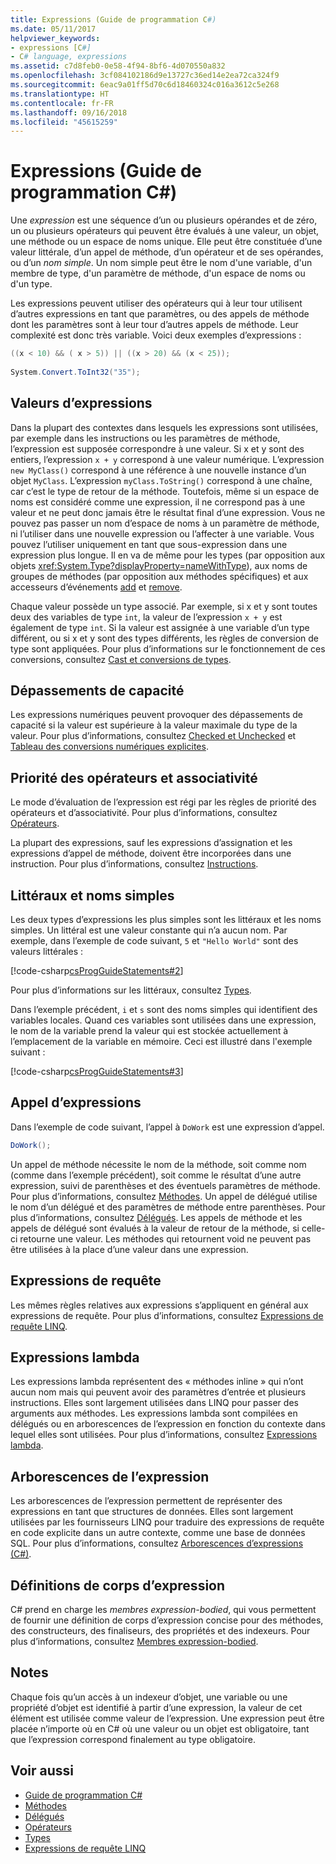 ```yaml
---
title: Expressions (Guide de programmation C#)
ms.date: 05/11/2017
helpviewer_keywords:
- expressions [C#]
- C# language, expressions
ms.assetid: c7d8feb0-0e58-4f94-8bf6-4d070550a832
ms.openlocfilehash: 3cf084102186d9e13727c36ed14e2ea72ca324f9
ms.sourcegitcommit: 6eac9a01ff5d70c6d18460324c016a3612c5e268
ms.translationtype: HT
ms.contentlocale: fr-FR
ms.lasthandoff: 09/16/2018
ms.locfileid: "45615259"
---
```

# <a name="expressions-c-programming-guide"></a>Expressions (Guide de programmation C#)
Une *expression* est une séquence d’un ou plusieurs opérandes et de zéro, un ou plusieurs opérateurs qui peuvent être évalués à une valeur, un objet, une méthode ou un espace de noms unique. Elle peut être constituée d’une valeur littérale, d’un appel de méthode, d’un opérateur et de ses opérandes, ou d’un *nom simple*. Un nom simple peut être le nom d'une variable, d'un membre de type, d'un paramètre de méthode, d'un espace de noms ou d'un type.  
  
 Les expressions peuvent utiliser des opérateurs qui à leur tour utilisent d’autres expressions en tant que paramètres, ou des appels de méthode dont les paramètres sont à leur tour d’autres appels de méthode. Leur complexité est donc très variable. Voici deux exemples d’expressions :  
  
```csharp  
((x < 10) && ( x > 5)) || ((x > 20) && (x < 25));
   
System.Convert.ToInt32("35");  
```  
  
## <a name="expression-values"></a>Valeurs d’expressions  
 Dans la plupart des contextes dans lesquels les expressions sont utilisées, par exemple dans les instructions ou les paramètres de méthode, l’expression est supposée correspondre à une valeur. Si x et y sont des entiers, l’expression `x + y` correspond à une valeur numérique. L’expression `new MyClass()` correspond à une référence à une nouvelle instance d’un objet `MyClass`. L’expression `myClass.ToString()` correspond à une chaîne, car c’est le type de retour de la méthode. Toutefois, même si un espace de noms est considéré comme une expression, il ne correspond pas à une valeur et ne peut donc jamais être le résultat final d’une expression. Vous ne pouvez pas passer un nom d’espace de noms à un paramètre de méthode, ni l’utiliser dans une nouvelle expression ou l’affecter à une variable. Vous pouvez l’utiliser uniquement en tant que sous-expression dans une expression plus longue. Il en va de même pour les types (par opposition aux objets <xref:System.Type?displayProperty=nameWithType>), aux noms de groupes de méthodes (par opposition aux méthodes spécifiques) et aux accesseurs d’événements [add](../../../csharp/language-reference/keywords/add.md) et [remove](../../../csharp/language-reference/keywords/remove.md).  
  
 Chaque valeur possède un type associé. Par exemple, si x et y sont toutes deux des variables de type `int`, la valeur de l’expression `x + y` est également de type `int`. Si la valeur est assignée à une variable d’un type différent, ou si x et y sont des types différents, les règles de conversion de type sont appliquées. Pour plus d’informations sur le fonctionnement de ces conversions, consultez [Cast et conversions de types](../../../csharp/programming-guide/types/casting-and-type-conversions.md).  
  
## <a name="overflows"></a>Dépassements de capacité  
 Les expressions numériques peuvent provoquer des dépassements de capacité si la valeur est supérieure à la valeur maximale du type de la valeur. Pour plus d’informations, consultez [Checked et Unchecked](../../../csharp/language-reference/keywords/checked-and-unchecked.md) et [Tableau des conversions numériques explicites](../../../csharp/language-reference/keywords/explicit-numeric-conversions-table.md).  
  
## <a name="operator-precedence-and-associativity"></a>Priorité des opérateurs et associativité  
 Le mode d’évaluation de l’expression est régi par les règles de priorité des opérateurs et d’associativité. Pour plus d’informations, consultez [Opérateurs](../../../csharp/programming-guide/statements-expressions-operators/operators.md).  
  
 La plupart des expressions, sauf les expressions d’assignation et les expressions d’appel de méthode, doivent être incorporées dans une instruction. Pour plus d’informations, consultez [Instructions](../../../csharp/programming-guide/statements-expressions-operators/statements.md).  
  
## <a name="literals-and-simple-names"></a>Littéraux et noms simples  
 Les deux types d’expressions les plus simples sont les littéraux et les noms simples. Un littéral est une valeur constante qui n’a aucun nom. Par exemple, dans l’exemple de code suivant, `5` et `"Hello World"` sont des valeurs littérales :  
  
 [!code-csharp[csProgGuideStatements#2](../../../csharp/programming-guide/classes-and-structs/codesnippet/CSharp/expressions_1.cs)]  
  
 Pour plus d’informations sur les littéraux, consultez [Types](../../../csharp/language-reference/keywords/types.md).  
  
 Dans l’exemple précédent, `i` et `s` sont des noms simples qui identifient des variables locales. Quand ces variables sont utilisées dans une expression, le nom de la variable prend la valeur qui est stockée actuellement à l’emplacement de la variable en mémoire. Ceci est illustré dans l'exemple suivant :  
  
 [!code-csharp[csProgGuideStatements#3](../../../csharp/programming-guide/classes-and-structs/codesnippet/CSharp/expressions_2.cs)]  
## <a name="invocation-expressions"></a>Appel d’expressions  
 Dans l’exemple de code suivant, l’appel à `DoWork` est une expression d’appel.  
  
```csharp
DoWork();  
```  
  
 Un appel de méthode nécessite le nom de la méthode, soit comme nom (comme dans l’exemple précédent), soit comme le résultat d’une autre expression, suivi de parenthèses et des éventuels paramètres de méthode. Pour plus d’informations, consultez [Méthodes](../../../csharp/programming-guide/classes-and-structs/methods.md). Un appel de délégué utilise le nom d’un délégué et des paramètres de méthode entre parenthèses. Pour plus d’informations, consultez [Délégués](../../../csharp/programming-guide/delegates/index.md). Les appels de méthode et les appels de délégué sont évalués à la valeur de retour de la méthode, si celle-ci retourne une valeur. Les méthodes qui retournent void ne peuvent pas être utilisées à la place d’une valeur dans une expression.  

## <a name="query-expressions"></a>Expressions de requête  
 Les mêmes règles relatives aux expressions s’appliquent en général aux expressions de requête. Pour plus d’informations, consultez [Expressions de requête LINQ](../../../csharp/programming-guide/linq-query-expressions/index.md).  
  
## <a name="lambda-expressions"></a>Expressions lambda  
 Les expressions lambda représentent des « méthodes inline » qui n’ont aucun nom mais qui peuvent avoir des paramètres d’entrée et plusieurs instructions. Elles sont largement utilisées dans LINQ pour passer des arguments aux méthodes. Les expressions lambda sont compilées en délégués ou en arborescences de l’expression en fonction du contexte dans lequel elles sont utilisées. Pour plus d’informations, consultez [Expressions lambda](../../../csharp/programming-guide/statements-expressions-operators/lambda-expressions.md).  
  
## <a name="expression-trees"></a>Arborescences de l’expression

Les arborescences de l’expression permettent de représenter des expressions en tant que structures de données. Elles sont largement utilisées par les fournisseurs LINQ pour traduire des expressions de requête en code explicite dans un autre contexte, comme une base de données SQL. Pour plus d’informations, consultez [Arborescences d’expressions (C#)](../concepts/expression-trees/index.md).
  
## <a name="expression-body-definitions"></a>Définitions de corps d’expression

C# prend en charge les *membres expression-bodied*, qui vous permettent de fournir une définition de corps d’expression concise pour des méthodes, des constructeurs, des finaliseurs, des propriétés et des indexeurs. Pour plus d’informations, consultez [Membres expression-bodied](expression-bodied-members.md).

## <a name="remarks"></a>Notes  
 Chaque fois qu’un accès à un indexeur d’objet, une variable ou une propriété d’objet est identifié à partir d’une expression, la valeur de cet élément est utilisée comme valeur de l’expression. Une expression peut être placée n’importe où en C# où une valeur ou un objet est obligatoire, tant que l’expression correspond finalement au type obligatoire.  

## <a name="see-also"></a>Voir aussi

- [Guide de programmation C#](../../../csharp/programming-guide/index.md)  
- [Méthodes](../../../csharp/programming-guide/classes-and-structs/methods.md)  
- [Délégués](../../../csharp/programming-guide/delegates/index.md)  
- [Opérateurs](../../../csharp/programming-guide/statements-expressions-operators/operators.md)  
- [Types](../../../csharp/programming-guide/types/index.md)  
- [Expressions de requête LINQ](../../../csharp/programming-guide/linq-query-expressions/index.md)
